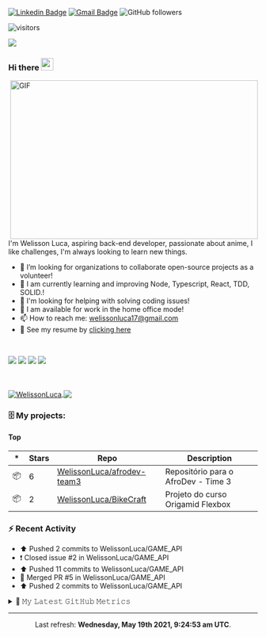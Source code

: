 [![Linkedin Badge](https://img.shields.io/badge/-Welisson%20Luca-blue?style=flat-square&logo=Linkedin&logoColor=white&link=https://www.linkedin.com/in/lucaslimabr/)](https://www.linkedin.com/in/welisson-luca-assun%C3%A7%C3%A2o-vilar-483697189/) [![Gmail Badge](https://img.shields.io/badge/-welissonluca17@gmail.com-c14438?style=flat-square&logo=Gmail&logoColor=white&link=mailto:welissonluca17@gmail.com)](mailto:welissonluca17@gmail.com)
![GitHub followers](https://img.shields.io/github/followers/WelissonLuca?style=social)

![visitors](https://visitor-badge-reloaded.herokuapp.com/badge?page_id=WelissonLuca.WelissonLuca&color=00cf00)

<img src="https://imgseed.xyz/img/16212290195d1cd9e.gif"> 

### Hi there <img src="https://media.giphy.com/media/hvRJCLFzcasrR4ia7z/giphy.gif" width="25px">

<img align="right" alt="GIF" src="https://github.com/abhisheknaiidu/abhisheknaiidu/raw/master/code.gif?raw=true" width="500" height="320" />

<br/>

I'm Welisson Luca, aspiring back-end developer, passionate about anime, I like challenges, I'm always looking to learn new things.
<br/>


- :rocket: I’m looking for organizations to collaborate open-source projects as a volunteer!
- 🔭 I am currently learning and improving Node, Typescript, React, TDD, SOLID.!
- 🤔 I'm looking for helping with solving coding issues!
- 💬 I am available for work in the home office mode!
- 📫 How to reach me: welissonluca17@gmail.com
- 📝 See my resume by <a  target="blank" href="https://www.canva.com/design/DAEekzRUSOE/9HxYjMwhjXlyLCVIeuEoPg/view?utm_content=DAEekzRUSOE&utm_campaign=designshare&utm_medium=link&utm_source=sharebutton">clicking here</a>

<br/>

![](https://img.shields.io/badge/OS-Linux-informational?style=flat&logo=<LOGO_NAME>&logoColor=white&color=2bbc8a)
![](https://img.shields.io/badge/Editor-VSCode-informational?style=flat&logo=<LOGO_NAME>&logoColor=white&color=2bbc8a)
![](https://img.shields.io/badge/Code-Javascript&&NodeJs&&TypeScript-informational?style=flat&logo=<LOGO_NAME>&logoColor=white&color=2bbc8a)
![](https://img.shields.io/badge/Interest-React&&Python-informational?style=flat&logo=<LOGO_NAME>&logoColor=white&color=2bbc8a)

<br/>

<br/>
<a href="https://github.com/WelissonLuca">
<img align="center" src="https://github-readme-stats.vercel.app/api?username=WelissonLuca&show_icons=true&theme=gotham&&count_private=true" alt="WelissonLuca" />
</a>
<a href="https://github.com/Welisson"> 
<img align="center" src="https://github-readme-stats.vercel.app/api/top-langs/?username=WelissonLuca&show_icons=true&theme=gotham&layout=compact">
</a>

### 🗄 My projects:

#### Top
|*|Stars|Repo|Description|
|---|---|---|---|
| 📦 | 6 | [WelissonLuca/afrodev-team3](https://github.com/WelissonLuca/afrodev-team3) | Repositório para o AfroDev - Time 3 |
| 📦 | 2 | [WelissonLuca/BikeCraft](https://github.com/WelissonLuca/BikeCraft) | Projeto do curso Origamid Flexbox |

### :zap: Recent Activity

* ⬆️ Pushed 2 commits to WelissonLuca/GAME_API
* ❗️ Closed issue #2 in WelissonLuca/GAME_API
* ⬆️ Pushed 11 commits to WelissonLuca/GAME_API
* 🎉 Merged PR #5 in WelissonLuca/GAME_API
* ⬆️ Pushed 2 commits to WelissonLuca/GAME_API

<details>
  <summary>🔔 𝙼𝚢 𝙻𝚊𝚝𝚎𝚜𝚝 𝙶𝚒𝚝𝙷𝚞𝚋 𝙼𝚎𝚝𝚛𝚒𝚌𝚜</summary>

![Metrics](https://metrics.lecoq.io/WelissonLuca?template=classic&followup=1&followup.sections=repositories&config.timezone=America%2FBelem)

</details>

------------
<p align="center">Last refresh: <b>Wednesday, May 19th 2021, 9:24:53 am UTC</b>. </p>

